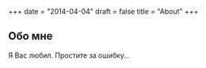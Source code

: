 +++
date = "2014-04-04"
draft = false
title = "About"
+++

## Обо мне

Я Вас любил. Простите за ошибку…